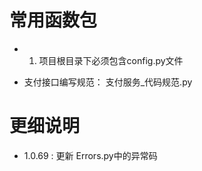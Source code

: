 # 常用函数包

-
    1. 项目根目录下必须包含config.py文件

- 支付接口编写规范：
  支付服务_代码规范.py

# 更细说明

- 1.0.69 : 更新 Errors.py中的异常码
